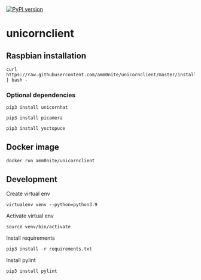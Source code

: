 [![PyPI version](https://badge.fury.io/py/unicornclient.svg)](https://badge.fury.io/py/unicornclient)

# unicornclient

## Raspbian installation
```
curl https://raw.githubusercontent.com/amm0nite/unicornclient/master/install/main.sh | bash -
```
### Optional dependencies
```
pip3 install unicornhat
```
```
pip3 install picamera
```
```
pip3 install yoctopuce
```
## Docker image
```
docker run amm0nite/unicornclient
```
## Development
Create virtual env
```
virtualenv venv --python=python3.9
```
Activate virtual env
```
source venv/bin/activate
```
Install requirements
```
pip3 install -r requirements.txt
```
Install pylint
```
pip3 install pylint
```
